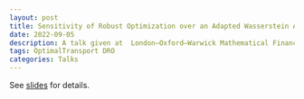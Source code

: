 ```yaml
---
layout: post
title: Sensitivity of Robust Optimization over an Adapted Wasserstein Ambiguity Set
date: 2022-09-05 
description: A talk given at  London–Oxford–Warwick Mathematical Finance Workshop
tags: OptimalTransport DRO
categories: Talks
---
```

See [slides](/assets/pdf/AWDRO.pdf) for details.